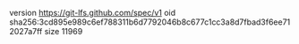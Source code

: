 version https://git-lfs.github.com/spec/v1
oid sha256:3cd895e989c6ef788311b6d7792046b8c677c1cc3a8d7fbad3f6ee712027a7ff
size 11969
